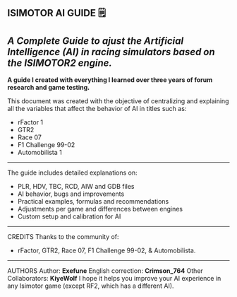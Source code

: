 ISIMOTOR AI GUIDE 🗒️
---
*A Complete Guide to ajust the Artificial Intelligence (AI) in racing simulators based on the ISIMOTOR2 engine.*
---
**A guide I created with everything I learned over three years of forum research and game testing.**

This document was created with the objective of centralizing and explaining all the variables that affect the behavior of AI in titles such as:

- rFactor 1
- GTR2
- Race 07
- F1 Challenge 99-02
- Automobilista 1

---
The guide includes detailed explanations on:
- PLR, HDV, TBC, RCD, AIW and GDB files
- AI behavior, bugs and improvements
- Practical examples, formulas and recommendations
- Adjustments per game and differences between engines
- Custom setup and calibration for AI
---
CREDITS
Thanks to the community of:
- rFactor, GTR2, Race 07, F1 Challenge 99-02, & Automobilista.
---
AUTHORS
Author: **Exefune**
English correction: **Crimson_764**
Other Collaborators: **KiyeWolf**
I hope it helps you improve your AI experience in any Isimotor game (except RF2, which has a different AI).
